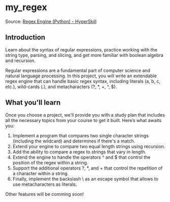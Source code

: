 # my_regex

Source: [Regex Engine (Python) - HyperSkill](https://hyperskill.org/projects/114)

## Introduction

Learn about the syntax of regular expressions, practice working with the string type, parsing, and slicing, and get more familiar with boolean algebra and recursion.

Regular expressions are a fundamental part of computer science and natural language processing. In this project, you will write an extendable regex engine that can handle basic regex syntax, including literals (a, b, c, etc.), wild-cards (.), and metacharacters (?, *, +, ^, $).

## What you'll learn

Once you choose a project, we'll provide you with a study plan that includes all the necessary topics from your course to get it built. Here’s what awaits you:
1. Implement a program that compares two single character strings (including the wildcard) and determines if there's a match.
2. Extend your engine to compare two equal length strings using recursion.
3. Add the ability to compare a regex to strings that vary in length.
4. Extend the engine to handle the operators ^ and $ that control the position of the regex within a string.
5. Support the additional operators ?, *, and + that control the repetition of a character within a string.
6. Finally, implement the backslash \ as an escape symbol that allows to use metacharacters as literals.

Other features will be comming soon!
